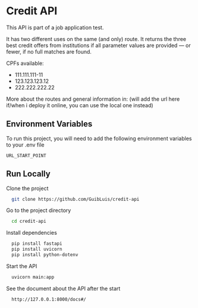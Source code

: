 
# Credit API

This API is part of a job application test. 

It has two different uses on the same (and only) route. It returns the three best credit offers from institutions if all parameter values are provided — or fewer, if no full matches are found.

CPFs available:
* 111.111.111-11 
* 123.123.123.12 
* 222.222.222.22

More about the routes and general information in: (will add the url here if/when i deploy it online, you can use the local one instead)

## Environment Variables

To run this project, you will need to add the following environment variables to your .env file

`URL_START_POINT`


## Run Locally

Clone the project

```bash
  git clone https://github.com/GuibLuis/credit-api
```

Go to the project directory

```bash
  cd credit-api
```

Install dependencies

```bash
  pip install fastapi
  pip install uvicorn
  pip install python-dotenv
```

Start the API

```bash
  uvicorn main:app
```

See the document about the API after the start

```bash
  http://127.0.0.1:8000/docs#/
```
